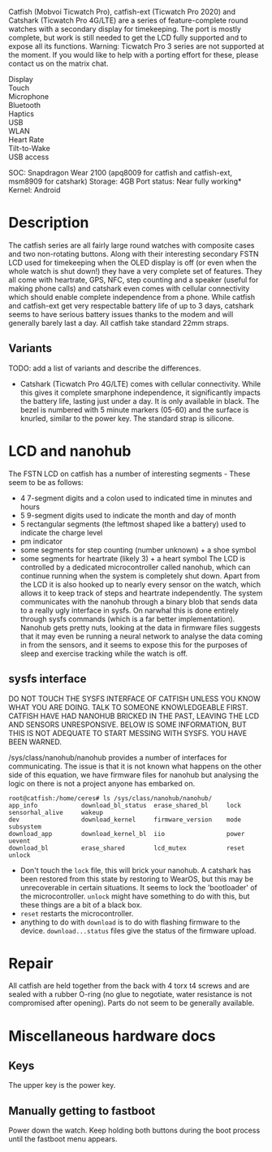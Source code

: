 Catfish (Mobvoi Ticwatch Pro), catfish-ext (Ticwatch Pro 2020) and Catshark (Ticwatch Pro 4G/LTE) are a series of feature-complete round watches with a secondary display for timekeeping. The port is mostly complete, but work is still needed to get the LCD fully supported and to expose all its functions.
Warning: Ticwatch Pro 3 series are not supported at the moment. If you would like to help with a porting effort for these, please contact us on the matrix chat.

<div class="support-row">
  <div class="support-col">Display<div class="support-col-good"></div></div>
  <div class="support-col">Touch<div class="support-col-good"></div></div>
  <div class="support-col">Microphone<div class="support-col-bad"></div></div>
  <div class="support-col">Bluetooth<div class="support-col-good"></div></div>
  <div class="support-col">Haptics<div class="support-col-good"></div></div>
  <div class="support-col">USB<div class="support-col-good"></div></div>
  <div class="support-col">WLAN<div class="support-col-good"></div></div>
  <div class="support-col">Heart Rate<div class="support-col-good"></div></div>
  <div class="support-col">Tilt-to-Wake<div class="support-col-bad"></div></div>
  <div class="support-col">USB access<div class="support-col-good"></div></div>
</div>

SOC: Snapdragon Wear 2100 (apq8009 for catfish and catfish-ext, msm8909 for catshark)
Storage: 4GB
Port status: Near fully working*
Kernel: Android

# Description
The catfish series are all fairly large round watches with composite cases and two non-rotating buttons. Along with their interesting secondary FSTN LCD used for timekeeping when the OLED display is off (or even when the whole watch is shut down!) they have a very complete set of features. They all come with heartrate, GPS, NFC, step counting and a speaker (useful for making phone calls) and catshark even comes with cellular connectivity which should enable complete independence from a phone. While catfish and catfish-ext get very respectable battery life of up to 3 days, catshark seems to have serious battery issues thanks to the modem and will generally barely last a day. All catfish take standard 22mm straps.
## Variants
TODO: add a list of variants and describe the differences.
- Catshark (Ticwatch Pro 4G/LTE) comes with cellular connectivity. While this gives it complete smarphone independence, it significantly impacts the battery life, lasting just under a day. It is only available in black. The bezel is numbered with 5 minute markers (05-60) and the surface is knurled, similar to the power key. The standard strap is silicone.

# LCD and nanohub
The FSTN LCD on catfish has a number of interesting segments - These seem to be as follows:
- 4 7-segment digits and a colon used to indicated time in minutes and hours
- 5 9-segment digits used to indicate the month and day of month
- 5 rectangular segments (the leftmost shaped like a battery) used to indicate the charge level
- pm indicator
- some segments for step counting (number unknown) + a shoe symbol
- some segments for heartrate (likely 3) + a heart symbol
The LCD is controlled by a dedicated microcontroller called nanohub, which can continue running when the system is completely shut down. Apart from the LCD it is also hooked up to nearly every sensor on the watch, which allows it to keep track of steps and heartrate independently.
The system communicates with the nanohub through a binary blob that sends data to a really ugly interface in sysfs. On narwhal this is done entirely through sysfs commands (which is a far better implementation). Nanohub gets pretty nuts, looking at the data in firmware files suggests that it may even be running a neural network to analyse the data coming in from the sensors, and it seems to expose this for the purposes of sleep and exercise tracking while the watch is off.

## sysfs interface
DO NOT TOUCH THE SYSFS INTERFACE OF CATFISH UNLESS YOU KNOW WHAT YOU ARE DOING. TALK TO SOMEONE KNOWLEDGEABLE FIRST. CATFISH HAVE HAD NANOHUB BRICKED IN THE PAST, LEAVING THE LCD AND SENSORS UNRESPONSIVE. BELOW IS SOME INFORMATION, BUT THIS IS NOT ADEQUATE TO START MESSING WITH SYSFS. YOU HAVE BEEN WARNED.

/sys/class/nanohub/nanohub provides a number of interfaces for communicating. The issue is that it is not known what happens on the other side of this equation, we have firmware files for nanohub but analysing the logic on there is not a project anyone has embarked on.
```
root@catfish:/home/ceres# ls /sys/class/nanohub/nanohub/
app_info            download_bl_status  erase_shared_bl     lock                sensorhal_alive     wakeup
dev                 download_kernel     firmware_version    mode                subsystem
download_app        download_kernel_bl  iio                 power               uevent
download_bl         erase_shared        lcd_mutex           reset               unlock

```
- Don't touch the `lock` file, this will brick your nanohub. A catshark has been restored from this state by restoring to WearOS, but this may be unrecoverable in certain situations. It seems to lock the 'bootloader' of the microcontroller. `unlock` might have something to do with this, but these things are a bit of a black box.
- `reset` restarts the microcontroller.
- anything to do with `download` is to do with flashing firmware to the device. `download...status` files give the status of the firmware upload.

# Repair
All catfish are held together from the back with 4 torx t4 screws and are sealed with a rubber O-ring (no glue to negotiate, water resistance is not compromised after opening). Parts do not seem to be generally available.

# Miscellaneous hardware docs
## Keys
The upper key is the power key.
## Manually getting to fastboot
Power down the watch. Keep holding both buttons during the boot process until the fastboot menu appears.

